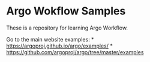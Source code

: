 # Argo Wokflow Samples
These is a repository for learning Argo Workflow.

Go to the main website examples:
    * https://argoproj.github.io/argo/examples/
    * https://github.com/argoproj/argo/tree/master/examples
